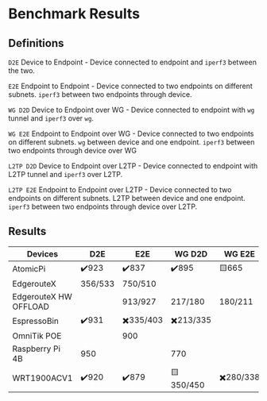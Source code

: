 # Benchmark Results

## Definitions
`D2E` Device to Endpoint - Device connected to endpoint and `iperf3` between the two.

`E2E` Endpoint to Endpoint - Device connected to two endpoints on different subnets. `iperf3` between two endpoints through device.

`WG D2D` Device to Endpoint over WG - Device connected to endpoint with `wg` tunnel and `iperf3` over `wg`.

`WG E2E`  Endpoint to Endpoint over WG - Device connected to two endpoints on different subnets. `wg` between device and one endpoint. `iperf3` between two endpoints through device over WG

`L2TP D2D` Device to Endpoint over L2TP - Device connected to endpoint with L2TP tunnel and `iperf3` over L2TP.

`L2TP E2E`  Endpoint to Endpoint over L2TP - Device connected to two endpoints on different subnets. L2TP between device and one endpoint. `iperf3` between two endpoints through device over L2TP.


## Results

|Devices          | D2E     |  E2E    | WG D2D| WG E2E   | L2TP D2D| L2TP E2E   |
|-----------------|---------|---------|-------|----------|---------|------------|
|AtomicPi         | ✔️923 | ✔️837| ✔️895| 🟨665 | ✔️767/863 | ✔️798/705 |
|EdgerouteX       | 356/533| 750/510 | | | | |
|EdgerouteX HW OFFLOAD|  | 913/927 | 217/180 | 180/211  | | |
|EspressoBin      | ✔️931 | ✖️335/403 | ✖️213/335 | | |
|OmniTik POE      | | 900 | | | | |
|Raspberry Pi 4B  | 950 | | 770 | | | | 
|WRT1900ACV1      |  ✔️920 | ✔️879 | 🟨350/450 | ✖️280/338 |  |  |


